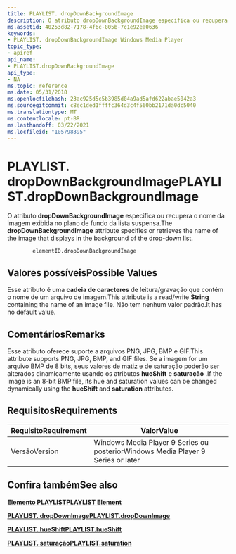 ```yaml
---
title: PLAYLIST. dropDownBackgroundImage
description: O atributo dropDownBackgroundImage especifica ou recupera o nome da imagem exibida no plano de fundo da lista suspensa.
ms.assetid: 40253d82-7178-4f6c-805b-7c1e92ea0636
keywords:
- PLAYLIST. dropDownBackgroundImage Windows Media Player
topic_type:
- apiref
api_name:
- PLAYLIST.dropDownBackgroundImage
api_type:
- NA
ms.topic: reference
ms.date: 05/31/2018
ms.openlocfilehash: 23ac925d5c5b3985d04a9ad5afd622abae5042a3
ms.sourcegitcommit: c8ec1ded1ffffc364d3c4f560bb2171da0dc5040
ms.translationtype: MT
ms.contentlocale: pt-BR
ms.lasthandoff: 03/22/2021
ms.locfileid: "105798395"
---
```

# <a name="playlistdropdownbackgroundimage"></a><span data-ttu-id="66cc2-104">PLAYLIST. dropDownBackgroundImage</span><span class="sxs-lookup"><span data-stu-id="66cc2-104">PLAYLIST.dropDownBackgroundImage</span></span>

<span data-ttu-id="66cc2-105">O atributo **dropDownBackgroundImage** especifica ou recupera o nome da imagem exibida no plano de fundo da lista suspensa.</span><span class="sxs-lookup"><span data-stu-id="66cc2-105">The **dropDownBackgroundImage** attribute specifies or retrieves the name of the image that displays in the background of the drop-down list.</span></span>

``` syntax
        elementID.dropDownBackgroundImage
```

## <a name="possible-values"></a><span data-ttu-id="66cc2-106">Valores possíveis</span><span class="sxs-lookup"><span data-stu-id="66cc2-106">Possible Values</span></span>

<span data-ttu-id="66cc2-107">Esse atributo é uma **cadeia de caracteres** de leitura/gravação que contém o nome de um arquivo de imagem.</span><span class="sxs-lookup"><span data-stu-id="66cc2-107">This attribute is a read/write **String** containing the name of an image file.</span></span> <span data-ttu-id="66cc2-108">Não tem nenhum valor padrão.</span><span class="sxs-lookup"><span data-stu-id="66cc2-108">It has no default value.</span></span>

## <a name="remarks"></a><span data-ttu-id="66cc2-109">Comentários</span><span class="sxs-lookup"><span data-stu-id="66cc2-109">Remarks</span></span>

<span data-ttu-id="66cc2-110">Esse atributo oferece suporte a arquivos PNG, JPG, BMP e GIF.</span><span class="sxs-lookup"><span data-stu-id="66cc2-110">This attribute supports PNG, JPG, BMP, and GIF files.</span></span> <span data-ttu-id="66cc2-111">Se a imagem for um arquivo BMP de 8 bits, seus valores de matiz e de saturação poderão ser alterados dinamicamente usando os atributos **hueShift** e **saturação** .</span><span class="sxs-lookup"><span data-stu-id="66cc2-111">If the image is an 8-bit BMP file, its hue and saturation values can be changed dynamically using the **hueShift** and **saturation** attributes.</span></span>

## <a name="requirements"></a><span data-ttu-id="66cc2-112">Requisitos</span><span class="sxs-lookup"><span data-stu-id="66cc2-112">Requirements</span></span>



| <span data-ttu-id="66cc2-113">Requisito</span><span class="sxs-lookup"><span data-stu-id="66cc2-113">Requirement</span></span> | <span data-ttu-id="66cc2-114">Valor</span><span class="sxs-lookup"><span data-stu-id="66cc2-114">Value</span></span> |
|--------------------|---------------------------------------------------|
| <span data-ttu-id="66cc2-115">Versão</span><span class="sxs-lookup"><span data-stu-id="66cc2-115">Version</span></span><br/> | <span data-ttu-id="66cc2-116">Windows Media Player 9 Series ou posterior</span><span class="sxs-lookup"><span data-stu-id="66cc2-116">Windows Media Player 9 Series or later</span></span><br/> |



## <a name="see-also"></a><span data-ttu-id="66cc2-117">Confira também</span><span class="sxs-lookup"><span data-stu-id="66cc2-117">See also</span></span>

<dl> <dt>

[<span data-ttu-id="66cc2-118">**Elemento PLAYLIST**</span><span class="sxs-lookup"><span data-stu-id="66cc2-118">**PLAYLIST Element**</span></span>](playlist-element.md)
</dt> <dt>

[<span data-ttu-id="66cc2-119">**PLAYLIST. dropDownImage**</span><span class="sxs-lookup"><span data-stu-id="66cc2-119">**PLAYLIST.dropDownImage**</span></span>](playlist-dropdownimage.md)
</dt> <dt>

[<span data-ttu-id="66cc2-120">**PLAYLIST. hueShift**</span><span class="sxs-lookup"><span data-stu-id="66cc2-120">**PLAYLIST.hueShift**</span></span>](playlist-hueshift.md)
</dt> <dt>

[<span data-ttu-id="66cc2-121">**PLAYLIST. saturação**</span><span class="sxs-lookup"><span data-stu-id="66cc2-121">**PLAYLIST.saturation**</span></span>](playlist-saturation.md)
</dt> </dl>

 

 





